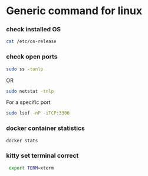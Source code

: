 # Generic command for linux


### check installed OS 
```bash
cat /etc/os-release
```

### check open ports

```bash
sudo ss -tunlp
```
OR
```bash
sudo netstat -tnlp
```
For a specific port
```bash
sudo lsof -nP -iTCP:3306
```


### docker container statistics

```bash
docker stats
```

### kitty set terminal correct

```bash
 export TERM=xterm
 ```